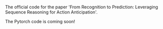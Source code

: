 The official code for the paper 'From Recognition to Prediction: Leveraging Sequence Reasoning for Action Anticipation'.

The Pytorch code is coming soon!
